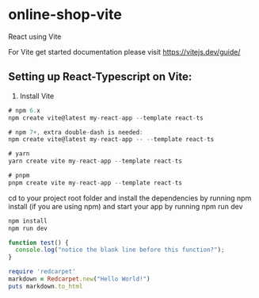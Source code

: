 # online-shop-vite
React using Vite

For Vite get started documentation please visit https://vitejs.dev/guide/

## Setting up React-Typescript on Vite:

1. Install Vite
```javascript
# npm 6.x
npm create vite@latest my-react-app --template react-ts

# npm 7+, extra double-dash is needed:
npm create vite@latest my-react-app -- --template react-ts

# yarn
yarn create vite my-react-app --template react-ts

# pnpm
pnpm create vite my-react-app --template react-ts
```

cd to your project root folder and install the dependencies by running npm install (if you are using npm) and start your app by running npm run dev
```javascript
npm install
npm run dev
```




```typescript
function test() {
  console.log("notice the blank line before this function?");
}
```

```ruby
require 'redcarpet'
markdown = Redcarpet.new("Hello World!")
puts markdown.to_html
```
